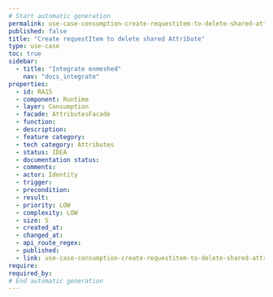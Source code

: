 ```yaml
---
# Start automatic generation
permalink: use-case-consumption-create-requestitem-to-delete-shared-attribute
published: false
title: "Create requestItem to delete shared Attribute"
type: use-case
toc: true
sidebar:
  - title: "Integrate enmeshed"
    nav: "docs_integrate"
properties:
  - id: RA15
  - component: Runtime
  - layer: Consumption
  - facade: AttributesFacade
  - function:
  - description:
  - feature category:
  - tech category: Attributes
  - status: IDEA
  - documentation status:
  - comments:
  - actor: Identity
  - trigger:
  - precondition:
  - result:
  - priority: LOW
  - complexity: LOW
  - size: S
  - created_at:
  - changed_at:
  - api_route_regex:
  - published:
  - link: use-case-consumption-create-requestitem-to-delete-shared-attribute
require:
required_by:
# End automatic generation
---
```

